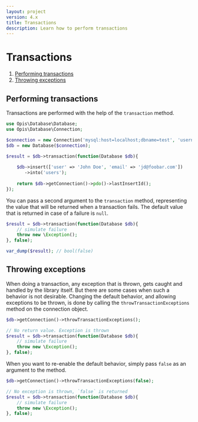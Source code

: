 ```yaml
---
layout: project
version: 4.x
title: Transactions
description: Learn how to perform transactions
---
```

# Transactions

1. [Performing transactions](#performing-transactions)
2. [Throwing exceptions](#throwing-exceptions)

## Performing transactions

Transactions are performed with the help of the `transaction` method.

```php
use Opis\Database\Database;
use Opis\Database\Connection;

$connection = new Connection('mysql:host=localhost;dbname=test', 'username', 'password');
$db = new Database($connection);

$result = $db->transaction(function(Database $db){
    
    $db->insert(['user' => 'John Doe', 'email' => 'jd@foobar.com'])
       ->into('users');
       
    return $db->getConnection()->pdo()->lastInsertId();
});
```

You can pass a second argument to the `transaction` method, representing the value
that will be returned when a transaction fails. The default value that is returned
in case of a failure is `null`.

```php
$result = $db->transaction(function(Database $db){
    // simulate failure
    throw new \Exception();
}, false);

var_dump($result); // bool(false)
```

## Throwing exceptions

When doing a transaction, any exception that is thrown, gets caught and handled by the library
itself. But there are some cases when such a behavior is not desirable. 
Changing the default behavior, and allowing exceptions to be thrown, is done by calling 
the `throwTransactionExceptions` method on the connection object.

```php
$db->getConnection()->throwTransactionExceptions();

// No return value. Exception is thrown
$result = $db->transaction(function(Database $db){
    // simulate failure
    throw new \Exception();
}, false);
```

When you want to re-enable the default behavior, simply pass `false` as an argument
to the method.

```php
$db->getConnection()->throwTransactionExceptions(false);

// No exception is thrown, `false` is returned
$result = $db->transaction(function(Database $db){
    // simulate failure
    throw new \Exception();
}, false);
```
